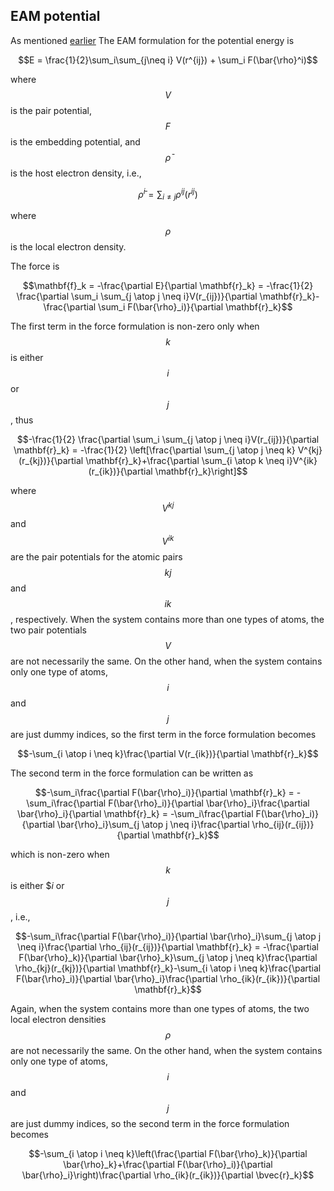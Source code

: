 ## EAM potential

As mentioned [earlier](../chapter3/input.md) The EAM formulation for the potential energy is

$$E = \frac{1}{2}\sum_i\sum_{j\neq i} V(r^{ij}) + \sum_i F(\bar{\rho}^i)$$

where $$V$$ is the pair potential, $$F$$ is the embedding potential, and $$\bar{\rho}$$ is the host electron density, i.e.,

$$\bar{\rho}^i = \sum_{i \neq j} \rho^{ij}(r^{ij})$$

where $$\rho$$ is the local electron density.

The force is

$$\mathbf{f}_k = -\frac{\partial E}{\partial \mathbf{r}_k} = -\frac{1}{2} \frac{\partial \sum_i \sum_{j \atop j \neq i}V(r_{ij})}{\partial \mathbf{r}_k}-\frac{\partial \sum_i F(\bar{\rho}_i)}{\partial \mathbf{r}_k}$$

The first term in the force formulation is non-zero only when $$k$$ is either $$i$$ or $$j$$, thus

$$-\frac{1}{2} \frac{\partial \sum_i \sum_{j \atop j \neq i}V(r_{ij})}{\partial \mathbf{r}_k} = -\frac{1}{2} \left[\frac{\partial \sum_{j \atop j \neq k} V^{kj}(r_{kj})}{\partial \mathbf{r}_k}+\frac{\partial \sum_{i \atop k \neq i}V^{ik}(r_{ik})}{\partial \mathbf{r}_k}\right]$$

where $$V^{kj}$$ and $$V^{ik}$$ are the pair potentials for the atomic pairs $$kj$$ and $$ik$$, respectively. When the system contains more than one types of atoms, the two pair potentials $$V$$ are not necessarily the same. On the other hand, when the system contains only one type of atoms, $$i$$ and $$j$$ are just dummy indices, so the first term in the force formulation becomes

$$-\sum_{i \atop i \neq k}\frac{\partial V(r_{ik})}{\partial \mathbf{r}_k}$$

The second term in the force formulation can be written as

$$-\sum_i\frac{\partial F(\bar{\rho}_i)}{\partial \mathbf{r}_k} = -\sum_i\frac{\partial F(\bar{\rho}_i)}{\partial \bar{\rho}_i}\frac{\partial \bar{\rho}_i}{\partial \mathbf{r}_k} = -\sum_i\frac{\partial F(\bar{\rho}_i)}{\partial \bar{\rho}_i}\sum_{j \atop j \neq i}\frac{\partial \rho_{ij}(r_{ij})}{\partial \mathbf{r}_k}$$

which is non-zero when $$k$$ is either $$i$ or $$j$$, i.e.,

$$-\sum_i\frac{\partial F(\bar{\rho}_i)}{\partial \bar{\rho}_i}\sum_{j \atop j \neq i}\frac{\partial \rho_{ij}(r_{ij})}{\partial \mathbf{r}_k} = -\frac{\partial F(\bar{\rho}_k)}{\partial \bar{\rho}_k}\sum_{j \atop j \neq k}\frac{\partial \rho_{kj}(r_{kj})}{\partial \mathbf{r}_k}-\sum_{i \atop i \neq k}\frac{\partial F(\bar{\rho}_i)}{\partial \bar{\rho}_i}\frac{\partial \rho_{ik}(r_{ik})}{\partial \mathbf{r}_k}$$

Again, when the system contains more than one types of atoms, the two local electron densities $$\rho$$ are not necessarily the same. On the other hand, when the system contains only one type of atoms, $$i$$ and $$j$$ are just dummy indices, so the second term in the force formulation becomes

$$-\sum_{i \atop i \neq k}\left(\frac{\partial F(\bar{\rho}_k)}{\partial \bar{\rho}_k}+\frac{\partial F(\bar{\rho}_i)}{\partial \bar{\rho}_i}\right)\frac{\partial \rho_{ik}(r_{ik})}{\partial \bvec{r}_k}$$